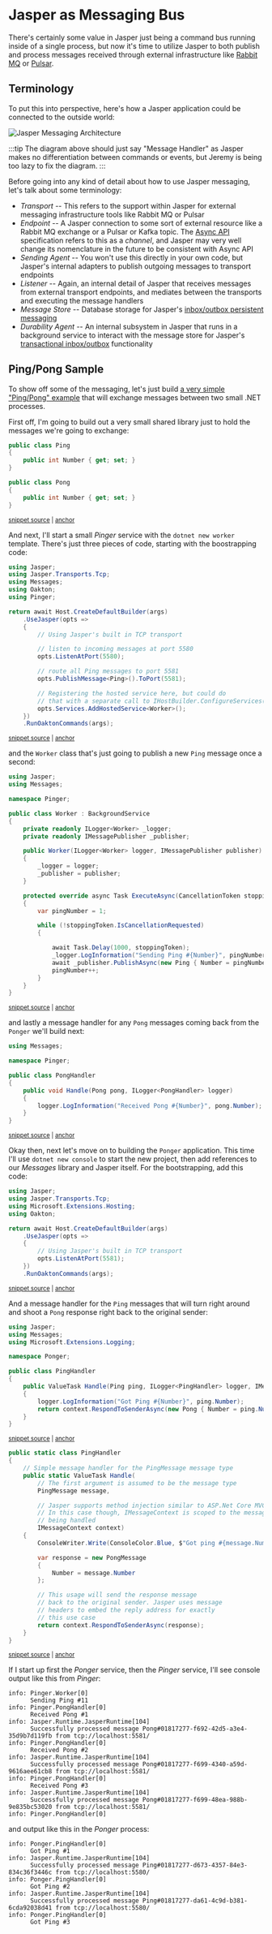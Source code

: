 # Jasper as Messaging Bus

There's certainly some value in Jasper just being a command bus running inside of a single process, but now
it's time to utilize Jasper to both publish and process messages received through external infrastructure like [Rabbit MQ](https://www.rabbitmq.com/)
or [Pulsar](https://pulsar.apache.org/).

## Terminology

To put this into perspective, here's how a Jasper application could be connected to the outside world:

![Jasper Messaging Architecture](/JasperMessaging.drawio.png)

:::tip
The diagram above should just say "Message Handler" as Jasper makes no differentiation between commands or events, but Jeremy is being too lazy to fix the diagram.
:::

Before going into any kind of detail about how to use Jasper messaging, let's talk about some terminology:

* *Transport* -- This refers to the support within Jasper for external messaging infrastructure tools like Rabbit MQ or Pulsar
* *Endpoint* -- A Jasper connection to some sort of external resource like a Rabbit MQ exchange or a Pulsar or Kafka topic. The [Async API](https://www.asyncapi.com/) specification refers to this as a *channel*, and Jasper may very well change its nomenclature in the future to be consistent with Async API
* *Sending Agent* -- You won't use this directly in your own code, but Jasper's internal adapters to publish outgoing messages to transport endpoints
* *Listener* -- Again, an internal detail of Jasper that receives messages from external transport endpoints, and mediates between the transports and executing the message handlers
* *Message Store* -- Database storage for Jasper's [inbox/outbox persistent messaging](/guide/persistence/)
* *Durability Agent* -- An internal subsystem in Jasper that runs in a background service to interact with the message store for Jasper's [transactional inbox/outbox](https://microservices.io/patterns/data/transactional-outbox.html) functionality

## Ping/Pong Sample

To show off some of the messaging, let's just build [a very simple "Ping/Pong" example](https://github.com/JasperFx/jasper/tree/master/src/Samples/PingPong) that will exchange messages between two small .NET processes.

First off, I'm going to build out a very small shared library just to hold the messages we're going to exchange:

<!-- snippet: sample_PingPongMessages -->
<a id='snippet-sample_pingpongmessages'></a>
```cs
public class Ping
{
    public int Number { get; set; }
}

public class Pong
{
    public int Number { get; set; }
}
```
<sup><a href='https://github.com/JasperFx/jasper/blob/master/src/Samples/PingPong/Messages/Messages.cs#L3-L15' title='Snippet source file'>snippet source</a> | <a href='#snippet-sample_pingpongmessages' title='Start of snippet'>anchor</a></sup>
<!-- endSnippet -->

And next, I'll start a small *Pinger* service with the `dotnet new worker` template. There's just three pieces of code, starting with the boostrapping code:

<!-- snippet: sample_BootstrappingPinger -->
<a id='snippet-sample_bootstrappingpinger'></a>
```cs
using Jasper;
using Jasper.Transports.Tcp;
using Messages;
using Oakton;
using Pinger;

return await Host.CreateDefaultBuilder(args)
    .UseJasper(opts =>
    {
        // Using Jasper's built in TCP transport

        // listen to incoming messages at port 5580
        opts.ListenAtPort(5580);

        // route all Ping messages to port 5581
        opts.PublishMessage<Ping>().ToPort(5581);

        // Registering the hosted service here, but could do
        // that with a separate call to IHostBuilder.ConfigureServices()
        opts.Services.AddHostedService<Worker>();
    })
    .RunOaktonCommands(args);
```
<sup><a href='https://github.com/JasperFx/jasper/blob/master/src/Samples/PingPong/Pinger/Program.cs#L1-L26' title='Snippet source file'>snippet source</a> | <a href='#snippet-sample_bootstrappingpinger' title='Start of snippet'>anchor</a></sup>
<!-- endSnippet -->

and the `Worker` class that's just going to publish a new `Ping` message once a second:

<!-- snippet: sample_PingPong_Worker -->
<a id='snippet-sample_pingpong_worker'></a>
```cs
using Jasper;
using Messages;

namespace Pinger;

public class Worker : BackgroundService
{
    private readonly ILogger<Worker> _logger;
    private readonly IMessagePublisher _publisher;

    public Worker(ILogger<Worker> logger, IMessagePublisher publisher)
    {
        _logger = logger;
        _publisher = publisher;
    }

    protected override async Task ExecuteAsync(CancellationToken stoppingToken)
    {
        var pingNumber = 1;

        while (!stoppingToken.IsCancellationRequested)
        {

            await Task.Delay(1000, stoppingToken);
            _logger.LogInformation("Sending Ping #{Number}", pingNumber);
            await _publisher.PublishAsync(new Ping { Number = pingNumber });
            pingNumber++;
        }
    }
}
```
<sup><a href='https://github.com/JasperFx/jasper/blob/master/src/Samples/PingPong/Pinger/Worker.cs#L1-L35' title='Snippet source file'>snippet source</a> | <a href='#snippet-sample_pingpong_worker' title='Start of snippet'>anchor</a></sup>
<!-- endSnippet -->

and lastly a message handler for any `Pong` messages coming back from the `Ponger` we'll build next:

<!-- snippet: sample_PongHandler -->
<a id='snippet-sample_ponghandler'></a>
```cs
using Messages;

namespace Pinger;

public class PongHandler
{
    public void Handle(Pong pong, ILogger<PongHandler> logger)
    {
        logger.LogInformation("Received Pong #{Number}", pong.Number);
    }
}
```
<sup><a href='https://github.com/JasperFx/jasper/blob/master/src/Samples/PingPong/Pinger/PongHandler.cs#L1-L15' title='Snippet source file'>snippet source</a> | <a href='#snippet-sample_ponghandler' title='Start of snippet'>anchor</a></sup>
<!-- endSnippet -->

Okay then, next let's move on to building the `Ponger` application. This time I'll use `dotnet new console` to start the new
project, then add references to our *Messages* library and Jasper itself. For the bootstrapping, add this code:

<!-- snippet: sample_PongerBootstrapping -->
<a id='snippet-sample_pongerbootstrapping'></a>
```cs
using Jasper;
using Jasper.Transports.Tcp;
using Microsoft.Extensions.Hosting;
using Oakton;

return await Host.CreateDefaultBuilder(args)
    .UseJasper(opts =>
    {
        // Using Jasper's built in TCP transport
        opts.ListenAtPort(5581);
    })
    .RunOaktonCommands(args);
```
<sup><a href='https://github.com/JasperFx/jasper/blob/master/src/Samples/PingPong/Ponger/Program.cs#L1-L17' title='Snippet source file'>snippet source</a> | <a href='#snippet-sample_pongerbootstrapping' title='Start of snippet'>anchor</a></sup>
<!-- endSnippet -->

And a message handler for the `Ping` messages that will turn right around and shoot a `Pong` response right back
to the original sender:

<!-- snippet: sample_PingHandler -->
<a id='snippet-sample_pinghandler'></a>
```cs
using Jasper;
using Messages;
using Microsoft.Extensions.Logging;

namespace Ponger;

public class PingHandler
{
    public ValueTask Handle(Ping ping, ILogger<PingHandler> logger, IMessageContext context)
    {
        logger.LogInformation("Got Ping #{Number}", ping.Number);
        return context.RespondToSenderAsync(new Pong { Number = ping.Number });
    }
}
```
<sup><a href='https://github.com/JasperFx/jasper/blob/master/src/Samples/PingPong/Ponger/PingHandler.cs#L1-L19' title='Snippet source file'>snippet source</a> | <a href='#snippet-sample_pinghandler' title='Start of snippet'>anchor</a></sup>
<a id='snippet-sample_pinghandler-1'></a>
```cs
public static class PingHandler
{
    // Simple message handler for the PingMessage message type
    public static ValueTask Handle(
        // The first argument is assumed to be the message type
        PingMessage message,

        // Jasper supports method injection similar to ASP.Net Core MVC
        // In this case though, IMessageContext is scoped to the message
        // being handled
        IMessageContext context)
    {
        ConsoleWriter.Write(ConsoleColor.Blue, $"Got ping #{message.Number}");

        var response = new PongMessage
        {
            Number = message.Number
        };

        // This usage will send the response message
        // back to the original sender. Jasper uses message
        // headers to embed the reply address for exactly
        // this use case
        return context.RespondToSenderAsync(response);
    }
}
```
<sup><a href='https://github.com/JasperFx/jasper/blob/master/src/Samples/PingPongWithRabbitMq/Ponger/PingHandler.cs#L8-L37' title='Snippet source file'>snippet source</a> | <a href='#snippet-sample_pinghandler-1' title='Start of snippet'>anchor</a></sup>
<!-- endSnippet -->

If I start up first the *Ponger* service, then the *Pinger* service, I'll see console output like this from *Pinger*:

```
info: Pinger.Worker[0]
      Sending Ping #11
info: Pinger.PongHandler[0]
      Received Pong #1
info: Jasper.Runtime.JasperRuntime[104]
      Successfully processed message Pong#01817277-f692-42d5-a3e4-35d9b7d119fb from tcp://localhost:5581/
info: Pinger.PongHandler[0]
      Received Pong #2
info: Jasper.Runtime.JasperRuntime[104]
      Successfully processed message Pong#01817277-f699-4340-a59d-9616aee61cb8 from tcp://localhost:5581/
info: Pinger.PongHandler[0]
      Received Pong #3
info: Jasper.Runtime.JasperRuntime[104]
      Successfully processed message Pong#01817277-f699-48ea-988b-9e835bc53020 from tcp://localhost:5581/
info: Pinger.PongHandler[0]
```

and output like this in the *Ponger* process:

```
info: Ponger.PingHandler[0]
      Got Ping #1
info: Jasper.Runtime.JasperRuntime[104]
      Successfully processed message Ping#01817277-d673-4357-84e3-834c36f3446c from tcp://localhost:5580/
info: Ponger.PingHandler[0]
      Got Ping #2
info: Jasper.Runtime.JasperRuntime[104]
      Successfully processed message Ping#01817277-da61-4c9d-b381-6cda92038d41 from tcp://localhost:5580/
info: Ponger.PingHandler[0]
      Got Ping #3
```


